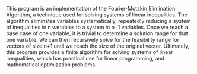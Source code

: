 This program is an implementation of the Fourier-Motzkin Elimination Algorithm, a technique used for solving systems of linear inequalities. The algorithm eliminates variables systematically, repeatedly
reducing a system of inequalities in n variables to a system in n−1 variables. Once we reach a base case of one variable, it is trivial to determine a solution range for that one variable. We can then recursively 
solve for the feasibility range for vectors of size n+1 until we reach the size of the original vector. Ultimately, this program provides a finite algorithm for solving systems of linear inequalities, which has
practical use for linear programming, and mathematical optimization problems.
